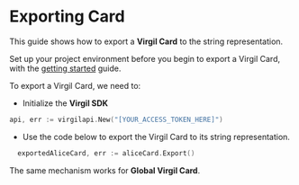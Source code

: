 # Exporting Card

This guide shows how to export a **Virgil Card** to the string representation.

Set up your project environment before you begin to export a Virgil Card, with the [getting started](/docs/guides/configuration/client-configuration.md) guide.

To export a Virgil Card, we need to:

- Initialize the **Virgil SDK**

```go
api, err := virgilapi.New("[YOUR_ACCESS_TOKEN_HERE]")
```

- Use the code below to export the Virgil Card to its string representation.

```go
  exportedAliceCard, err := aliceCard.Export()
```

The same mechanism works for **Global Virgil Card**.
